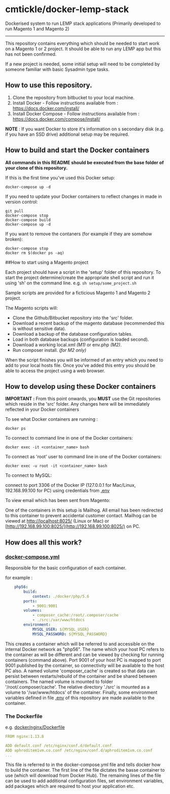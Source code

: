 # cmtickle/docker-lemp-stack
Dockerised system to run LEMP stack applications (Primarily developed to run Magento 1 and Magento 2)

------

This repository contains everything which should be needed to start work on a Magento 1 or 2 project. It should be able to run any LEMP app but this has not been confirmed.

If a new project is needed, some initial setup will need to be completed by someone familiar with basic Sysadmin type tasks.

## How to use this repository.
1. Clone the repository from bitbucket to your local machine.
2. Install Docker -  Follow instructions available from : https://docs.docker.com/install/
3. Install Docker Compose - Follow instructions available from : https://docs.docker.com/compose/install/

**NOTE** : If you want Docker to store it's information on s secondary disk (e.g. if you have an SSD drive) additional setup may be required. 

## How to build and start the Docker containers

**All commands in this README should be executed from the base folder of your clone of this repository.**

If this is the first time you've used this Docker setup:

```
docker-compose up -d
```

If you need to update your Docker containers to reflect changes in made in version control:
```
git pull
docker-compose stop
docker-compose build
docker-compose up -d
```

If you want to remove the contaners (for example if they are somehow broken):
```
docker-compose stop
docker rm $(docker ps -aq)
```


##How to start using a Magento project

Each project should have a script in the 'setup' folder of this repository. To start the project determine/create the appropriate shell script and run it using 'sh' on the command line.
e.g. ```sh setup/some_project.sh```

Sample scripts are provided for a ficticious Magento 1 and Magento 2 project.

The Magento scripts will:
 * Clone the Github/Bitbucket repository into the 'src' folder.
 * Download a recent backup of the magento database (recommended this is without sensitive data).
 * Download a backup of the database configuration tables.
 * Load in both database backups (configuration is loaded second).
 * Download a working local.xml *(M1)* or env.php *(M2)*.
 * Run composer install. *(for M2 only)*
 
When the script finishes you will be informed of an entry which you need to add to your local hosts file. Once you've added this entry you should be able to access the project using a web browser.

## How to develop using these Docker containers

**IMPORTANT :**  From this point onwards, you **MUST** use the Git repositories which reside in the 'src' folder. Any changes here will be immediately reflected in your Docker containers

To see what Docker containers are running :

```
docker ps
```

To connect to command line in one of the Docker containers:
```
docker exec -it <container_name> bash
```

To connect as 'root' user to command line in one of the Docker containers:
```
docker exec -u root -it <container_name> bash
```

To connect to MySQL:
 
connect to port 3306 of the Docker IP (127.0.0.1 for Mac/Linux, 192.168.99.100 for PC) using credentials from [.env](.env)

To view email which has been sent from Magento:

One of the containers in this setup is Mailhog. All email has been redirected to this container to prevent accidental customer contact.
Mailhog can be viewed at [http://localhost:8025/](http://localhost:8025/) (Linux or Mac) or [http://192.168.99.100:8025/](http://192.168.99.100:8025/) on PC.

## How does all this work?

### [docker-compose.yml](docker-compose.yml)
Responsible for the basic configuration of each container.

for example :
```yaml
    php56:
        build:
            context: ./docker/php/5.6
        ports:
            - 9001:9001
        volumes:
            - composer_cache:/root/.composer/cache
            - ./src:/var/www/htdocs
        environment:
            MYSQL_USER: ${MYSQL_USER}
            MYSQL_PASSWORD: ${MYSQL_PASSWORD}
```
This creates a container which will be referred to and accessible on the internal Docker network as "php56". 
The name which your host PC refers to the container as will be different and can be viewed by checking for running containers (command above).
Port 9001 of your host PC is mapped to port 9001 published by the container, so connectivity will be available to the host PC also. 
A named volume 'composer_cache' is created so that data can persist between restarts/rebuild of the container and be shared between containers. 
The named volume is mounted to folder '/root/.composer/cache'.
The relative directory './src' is mounted as a volume to '/var/www/htdocs' of the container.
Finally, some environment variables defined in file [.env](.env) of this repository are made available to the container.

### The Dockerfile
e.g. [docker/nginx/Dockerfile](docker/nginx/Dockerfile)
```yaml
FROM nginx:1.13.8

ADD default.conf /etc/nginx/conf.d/default.conf
ADD aphroditem1vm.co.conf /etc/nginx/conf.d/aphroditem1vm.co.conf
...

```
This file is referred to in the docker-compose.yml file and tells docker how to build the container. 
The first line of the file dictates the basse container to use (which will download from Docker Hub).
The remaining lines of the file can be used to add additional configuration files, set environment variables, add packages which are required to host your application etc.
